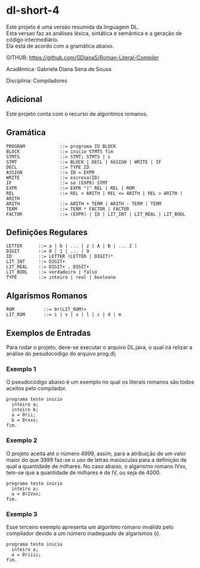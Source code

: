 # dl-short-4
Este projeto é uma versão resumida da linguagem DL.  
Esta versao faz as análises léxica, sintática e semântica e a geração de código intermediário.  
Ela está de acordo com a gramática abaixo.  

GITHUB: https://github.com/GDianaS/Roman-Literal-Compiler

Acadêmica: Gabriela Diana Sena de Sousa

Disciplina: Compiladores

## Adicional
Este projeto conta com o recurso de algoritmos romanos.

## Gramática
```
PROGRAM				::= programa ID BLOCK  
BLOCK				::= inicio STMTS fim  
STMTS				::= STMT; STMTS | ε  
STMT				::= BLOCK | DECL | ASSIGN | WRITE | IF  
DECL     			::= TYPE ID  
ASSIGN   			::= ID = EXPR  
WRITE				::= escreva(ID)  
IF					::= se (EXPR) STMT  
EXPR				::= EXPR "|" REL | REL | ROM
REL					::= REL < ARITH | REL <= ARITH | REL > ARITH | ARITH  
ARITH  				::= ARITH + TERM | ARITH - TERM | TERM  
TERM				::= TERM * FACTOR | FACTOR  
FACTOR				::= (EXPR) | ID | LIT_INT | LIT_REAL | LIT_BOOL
```
## Definições Regulares
```
LETTER		::= a | b | ... | z | A | B | ... Z |
DIGIT		::= 0 | 1 | ... | 9  
ID			::= LETTER (LETTER | DIGIT)*  
LIT_INT		::= DIGIT+  
LIT_REAL	::= DIGIT+ . DIGIT+   
LIT_BOOL	::= verdadeiro | falso  
TYPE     	::= inteiro | real | booleano  
```
## Algarismos Romanos
```
ROM           ::= 0r(LIT_ROM)+   
LIT_ROM       ::= i | v | x | l | c | d | m   
```

## Exemplos de Entradas

Para rodar o projeto, deve-se executar o arquivo DL.java, o qual irá relizar a análise do pesudocódigo do arquivo prog.dl;

### Exemplo 1

O pseudocódigo abaixo é um exemplo no qual os literais romanos são todos aceitos pelo compilador.
```
programa teste inicio
  inteiro a;
  inteiro b;
  a = 0rii;
  b = 0rxxx;
fim.
```

### Exemplo 2

O projeto aceita até o número 4999, assim, para a atribuição de um valor maior do que 3999 faz-se o uso de letras maiúsculas para a definição de qual a quantidade de milhares. No caso abaixo, o algarismo romano IVxx, tem-se que a quantidade de milhares é de IV, ou seja de 4000.
```
programa teste inicio
  inteiro a;
  a = 0rIVxx;
fim.
```
### Exemplo 3

Esse terceiro exemplo apresenta um algoritmo romano inválido pelo compilador devido a um número inadequado de algarismos (i).
```
programa teste inicio
  inteiro a;
  a = 0riiii;
fim.
```
